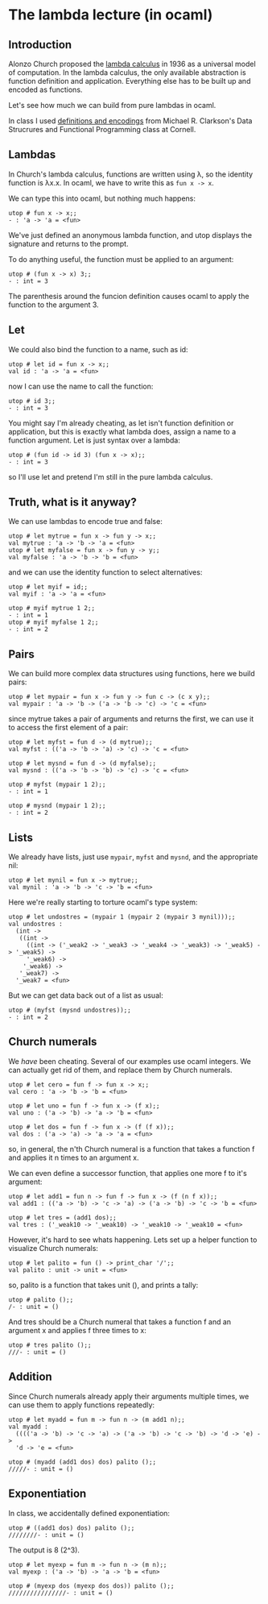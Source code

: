 # The lambda lecture (in ocaml)

## Introduction

Alonzo Church proposed the [lambda calculus](https://en.wikipedia.org/wiki/Lambda_calculus) in 1936 as a universal model of computation. In the lambda calculus, the only available abstraction is function definition and application. Everything else has to be built up and encoded as functions.

Let's see how much we can build from pure lambdas in ocaml.

In class I used [definitions and encodings](https://www.cs.cornell.edu/courses/cs3110/2011sp/Lectures/lec27-lambda/lambda.htm) from Michael R. Clarkson's Data Strucrures and Functional Programming class at Cornell.

## Lambdas

In Church's lambda calculus, functions are written using λ, so the identity function is λx.x. In ocaml, we have to write this as `fun x -> x`.

We can type this into ocaml, but nothing much happens:

```
utop # fun x -> x;;
- : 'a -> 'a = <fun>
```

We've just defined an anonymous lambda function, and utop displays the signature and returns to the prompt.

To do anything useful, the function must be applied to an argument:

```
utop # (fun x -> x) 3;;
- : int = 3
```
The parenthesis around the funcion definition causes ocaml to apply the function to the argument 3.

## Let

We could also bind the function to a name, such as id:

```
utop # let id = fun x -> x;;
val id : 'a -> 'a = <fun>
```
now I can use the name to call the function:
```
utop # id 3;;
- : int = 3
```
You might say I'm already cheating, as let isn't function definition or application, but this is exactly what lambda does, assign a name to a function argument. Let is just syntax over a lambda:
```
utop # (fun id -> id 3) (fun x -> x);;
- : int = 3
```
so I'll use let and pretend I'm still in the pure lambda calculus.

## Truth, what is it anyway?

We can use lambdas to encode true and false:
```
utop # let mytrue = fun x -> fun y -> x;;
val mytrue : 'a -> 'b -> 'a = <fun>
utop # let myfalse = fun x -> fun y -> y;;
val myfalse : 'a -> 'b -> 'b = <fun>
```
and we can use the identity function to select alternatives:
```
utop # let myif = id;;
val myif : 'a -> 'a = <fun>

utop # myif mytrue 1 2;;
- : int = 1
utop # myif myfalse 1 2;;
- : int = 2
```

## Pairs

We can build more complex data structures using functions, here we build pairs:
```
utop # let mypair = fun x -> fun y -> fun c -> (c x y);;
val mypair : 'a -> 'b -> ('a -> 'b -> 'c) -> 'c = <fun>
```
since mytrue takes a pair of arguments and returns the first, we can use it to access the first element of a pair:
```
utop # let myfst = fun d -> (d mytrue);;
val myfst : (('a -> 'b -> 'a) -> 'c) -> 'c = <fun>

utop # let mysnd = fun d -> (d myfalse);;
val mysnd : (('a -> 'b -> 'b) -> 'c) -> 'c = <fun>

utop # myfst (mypair 1 2);;
- : int = 1

utop # mysnd (mypair 1 2);;
- : int = 2
```

## Lists

We already have lists, just use `mypair`, `myfst` and `mysnd`, and the appropriate nil:
```
utop # let mynil = fun x -> mytrue;;
val mynil : 'a -> 'b -> 'c -> 'b = <fun>
```
Here we're really starting to torture ocaml's type system:
```
utop # let undostres = (mypair 1 (mypair 2 (mypair 3 mynil)));;
val undostres :
  (int ->
   ((int ->
     ((int -> ('_weak2 -> '_weak3 -> '_weak4 -> '_weak3) -> '_weak5) -> '_weak5) ->
     '_weak6) ->
    '_weak6) ->
   '_weak7) ->
  '_weak7 = <fun>
```
But we can get data back out of a list as usual:
```
utop # (myfst (mysnd undostres));;
- : int = 2
```

## Church numerals

We *have* been cheating. Several of our examples use ocaml integers. We can actually get rid of them, and replace them by Church numerals.

```
utop # let cero = fun f -> fun x -> x;;
val cero : 'a -> 'b -> 'b = <fun>

utop # let uno = fun f -> fun x -> (f x);;
val uno : ('a -> 'b) -> 'a -> 'b = <fun>

utop # let dos = fun f -> fun x -> (f (f x));;
val dos : ('a -> 'a) -> 'a -> 'a = <fun>
```
so, in general, the n'th Church numeral is a function that takes a function f and applies it n times to an argument x.

We can even define a successor function, that applies one more f to it's argument:
```
utop # let add1 = fun n -> fun f -> fun x -> (f (n f x));;
val add1 : (('a -> 'b) -> 'c -> 'a) -> ('a -> 'b) -> 'c -> 'b = <fun>

utop # let tres = (add1 dos);;
val tres : ('_weak10 -> '_weak10) -> '_weak10 -> '_weak10 = <fun>
```
However, it's hard to see whats happening. Lets set up a helper function to visualize Church numerals:
```
utop # let palito = fun () -> print_char '/';;
val palito : unit -> unit = <fun>
```
so, palito is a function that takes unit (), and prints a tally:
```
utop # palito ();;
/- : unit = ()
```
And tres should be a Church numeral that takes a function f and an argument x and applies f three times to x:
```
utop # tres palito ();;
///- : unit = ()
```

## Addition

Since Church numerals already apply their arguments multiple times, we can use them to apply functions repeatedly:

```
utop # let myadd = fun m -> fun n -> (m add1 n);;
val myadd :
  (((('a -> 'b) -> 'c -> 'a) -> ('a -> 'b) -> 'c -> 'b) -> 'd -> 'e) ->
  'd -> 'e = <fun>

utop # (myadd (add1 dos) dos) palito ();;
/////- : unit = ()
```

## Exponentiation

In class, we accidentally defined exponentiation:
```
utop # ((add1 dos) dos) palito ();;
////////- : unit = ()
```
The output is 8 (2^3).
```
utop # let myexp = fun m -> fun n -> (m n);;
val myexp : ('a -> 'b) -> 'a -> 'b = <fun>

utop # (myexp dos (myexp dos dos)) palito ();;
////////////////- : unit = ()
```
